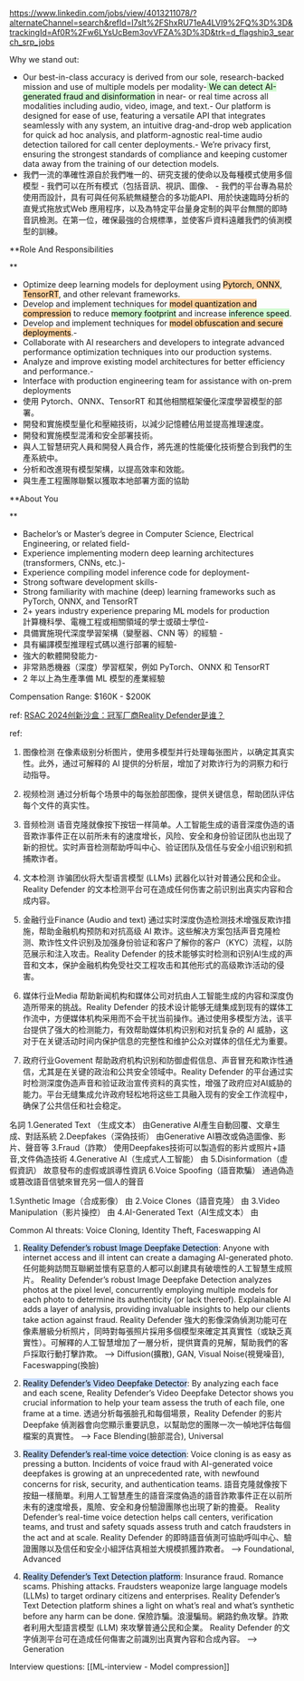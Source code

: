 
https://www.linkedin.com/jobs/view/4013211078/?alternateChannel=search&refId=l7slt%2FShxRU71eA4LVl9%2FQ%3D%3D&trackingId=Af0R%2Fw6LYsUcBem3ovVFZA%3D%3D&trk=d_flagship3_search_srp_jobs

Why we stand out:  
  

- Our best-in-class accuracy is derived from our sole, research-backed mission and use of multiple models per modality-<mark style="background: #BBFABBA6;"> We can detect AI-generated fraud and disinformation</mark> in near- or real time across all modalities including audio, video, image, and text.- Our platform is designed for ease of use, featuring a versatile API that integrates seamlessly with any system, an intuitive drag-and-drop web application for quick ad hoc analysis, and platform-agnostic real-time audio detection tailored for call center deployments.- We’re privacy first, ensuring the strongest standards of compliance and keeping customer data away from the training of our detection models.  
- 我們一流的準確性源自於我們唯一的、研究支援的使命以及每種模式使用多個模型 - 我們可以在所有模式（包括音訊、視訊、圖像、 - 我們的平台專為易於使用而設計，具有可與任何系統無縫整合的多功能API、用於快速臨時分析的直覺式拖放式Web 應用程序，以及為特定平台量身定制的與平台無關的即時音訊檢測。在第一位，確保最強的合規標準，並使客戶資料遠離我們的偵測模型的訓練。

**Role And Responsibilities  
  
**

- Optimize deep learning models for deployment using <mark style="background: #FFB86CA6;">Pytorch, ONNX</mark>, <mark style="background: #FFB86CA6;">TensorRT</mark>, and other relevant frameworks.
- Develop and implement techniques for <mark style="background: #FFB86CA6;">model quantization and compression</mark> to reduce <mark style="background: #BBFABBA6;">memory footprint</mark> and increase <mark style="background: #BBFABBA6;">inference speed</mark>.
- Develop and implement techniques for <mark style="background: #FFB86CA6;">model obfuscation and secure deployments</mark>.- 
- Collaborate with AI researchers and developers to integrate advanced performance optimization techniques into our production systems.
- Analyze and improve existing model architectures for better efficiency and performance.- 
- Interface with production engineering team for assistance with on-prem deployments  
- 使用 Pytorch、ONNX、TensorRT 和其他相關框架優化深度學習模型的部署。
- 開發和實施模型量化和壓縮技術，以減少記憶體佔用並提高推理速度。
- 開發和實施模型混淆和安全部署技術。
- 與人工智慧研究人員和開發人員合作，將先進的性能優化技術整合到我們的生產系統中。
- 分析和改進現有模型架構，以提高效率和效能。
- 與生產工程團隊聯繫以獲取本地部署方面的協助
    
**About You  
  
**
- Bachelor’s or Master’s degree in Computer Science, Electrical Engineering, or related field- 
- Experience implementing modern deep learning architectures (transformers, CNNs, etc.)- 
- Experience compiling model inference code for deployment- 
- Strong software development skills- 
- Strong familiarity with machine (deep) learning frameworks such as PyTorch, ONNX, and TensorRT
- 2+ years industry experience preparing ML models for production  
	計算機科學、電機工程或相關領域的學士或碩士學位-
- 具備實施現代深度學習架構（變壓器、CNN 等）的經驗 -
- 具有編譯模型推理程式碼以進行部署的經驗-
- 強大的軟體開發能力-
- 非常熟悉機器（深度）學習框架，例如 PyTorch、ONNX 和 TensorRT
- 2 年以上為生產準備 ML 模型的產業經驗
    

Compensation Range: $160K - $200K

ref: [RSAC 2024创新沙盒：冠军厂商Reality Defender是谁？](https://www.secrss.com/articles/65863)

ref: 



1. 图像检测
在像素级别分析图片，使用多模型并行处理每张图片，以确定其真实性。此外，通过可解释的 AI 提供的分析层，增加了对欺诈行为的洞察力和行动指导。

2. 视频检测
通过分析每个场景中的每张脸部图像，提供关键信息，帮助团队评估每个文件的真实性。

3. 音频检测
语音克隆就像按下按钮一样简单。人工智能生成的语音深度伪造的语音欺诈事件正在以前所未有的速度增长，风险、安全和身份验证团队也出现了新的担忧。实时声音检测帮助呼叫中心、验证团队及信任与安全小组识别和抓捕欺诈者。

4. 文本检测
诈骗团伙将大型语言模型 (LLMs) 武器化以针对普通公民和企业。Reality Defender 的文本检测平台可在造成任何伤害之前识别出真实内容和合成内容。

1. 金融行业Finance (Audio and text)
通过实时深度伪造检测技术增强反欺诈措施，帮助金融机构预防和对抗高级 AI 欺诈。这些解决方案包括声音克隆检测、欺诈性文件识别及加强身份验证和客户了解你的客户（KYC）流程，以防范展示和注入攻击。Reality Defender 的技术能够实时检测和识别AI生成的声音和文本，保护金融机构免受社交工程攻击和其他形式的高级欺诈活动的侵害。

2. 媒体行业Media
帮助新闻机构和媒体公司对抗由人工智能生成的内容和深度伪造所带来的挑战。Reality Defender 的技术设计能够无缝集成到现有的媒体工作流中，方便媒体机构采用而不会干扰当前操作。通过使用多模型方法，该平台提供了强大的检测能力，有效帮助媒体机构识别和对抗复杂的 AI 威胁，这对于在关键活动时间内保护信息的完整性和维护公众对媒体的信任尤为重要。

3. 政府行业Govement
帮助政府机构识别和防御虚假信息、声音冒充和欺诈性通信，尤其是在关键的政治和公共安全领域中。Reality Defender 的平台通过实时检测深度伪造声音和验证政治宣传资料的真实性，增强了政府应对AI威胁的能力。平台无缝集成允许政府轻松地将这些工具融入现有的安全工作流程中，确保了公共信任和社会稳定。

名詞
1.Generated Text （生成文本）
	由Generative AI產生自動回覆、文章生成、對話系統
2.Deepfakes（深偽技術）
	由Generative AI篡改或偽造圖像、影片、聲音等
3.Fraud（詐欺）
	使用Deepfakes技術可以製造假的影片或照片+語音,文件偽造技術
4.Generative AI（生成式人工智能）
	由
5.Disinformation（虛假資訊）
	故意發布的虛假或誤導性資訊
6.Voice Spoofing（語音欺騙）
	通過偽造或篡改語音信號來冒充另一個人的聲音

1.Synthetic Image（合成影像）
	由
2.Voice Clones（語音克隆）
	由
3.Video Manipulation（影片操控）
	由
4.AI-Generated Text（AI生成文本）
	由

Common AI threats: Voice Cloning, Identity Theft, Faceswapping AI

1. <mark style="background: #ADCCFFA6;">Reality Defender’s robust Image Deepfake Detection</mark>:
Anyone with internet access and ill intent can create a damaging AI-generated photo. 任何能夠訪問互聯網並懷有惡意的人都可以創建具有破壞性的人工智慧生成照片。
Reality Defender’s robust Image Deepfake Detection analyzes photos at the pixel level, concurrently employing multiple models for each photo to determine its authenticity (or lack thereof). Explainable AI adds a layer of analysis, providing invaluable insights to help our clients take action against fraud. Reality Defender 強大的影像深偽偵測功能可在像素層級分析照片，同時對每張照片採用多個模型來確定其真實性（或缺乏真實性）。可解釋的人工智慧增加了一層分析，提供寶貴的見解，幫助我們的客戶採取行動打擊詐欺。
--> Diffusion(擴散), GAN, Visual Noise(視覺噪音), Faceswapping(換臉)

2. <mark style="background: #ADCCFFA6;">Reality Defender’s Video Deepfake Detector</mark>:
By analyzing each face and each scene, Reality Defender’s Video Deepfake Detector shows you crucial information to help your team assess the truth of each file, one frame at a time. 透過分析每張臉孔和每個場景，Reality Defender 的影片 Deepfake 偵測器會向您顯示重要訊息，以幫助您的團隊一次一幀地評估每個檔案的真實性。
--> Face Blending(臉部混合), Universal

3. <mark style="background: #ADCCFFA6;">Reality Defender’s real-time voice detection</mark>: 
Voice cloning is as easy as pressing a button. Incidents of voice fraud with AI-generated voice deepfakes is growing at an unprecedented rate, with newfound concerns for risk, security, and authentication teams. 語音克隆就像按下按鈕一樣簡單。利用人工智慧產生的語音深度偽造的語音詐欺事件正在以前所未有的速度增長，風險、安全和身份驗證團隊也出現了新的擔憂。
Reality Defender’s real-time voice detection helps call centers, verification teams, and trust and safety squads assess truth and catch fraudsters in the act and at scale. Reality Defender 的即時語音偵測可協助呼叫中心、驗證團隊以及信任和安全小組評估真相並大規模抓獲詐欺者。
--> Foundational, Advanced

4. <mark style="background: #ADCCFFA6;">Reality Defender’s Text Detection platform</mark>:
Insurance fraud. Romance scams. Phishing attacks. Fraudsters weaponize large language models (LLMs) to target ordinary citizens and enterprises. Reality Defender’s Text Detection platform shines a light on what’s real and what’s synthetic before any harm can be done. 保險詐騙。浪漫騙局。網路釣魚攻擊。詐欺者利用大型語言模型 (LLM) 來攻擊普通公民和企業。 Reality Defender 的文字偵測平台可在造成任何傷害之前識別出真實內容和合成內容。
--> Generation

Interview questions:  [[ML-interview - Model compression]]

	
